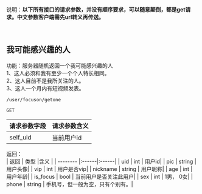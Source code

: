 说明：**以下所有接口的请求参数，并没有顺序要求，可以随意颠倒，都是get请求。中文参数客户端需先url转义再传送。**


<br> 

## 我可能感兴趣的人

功能：服务器随机返回一个我可能感兴趣的人  
1、这人必须和我有至少一个个人特长相同。  
2、这人目前不是我所关注的人。  
3、这人一个月内有短视频发表。  
~~~
/user/focuson/getone
~~~
~~~
GET
~~~

| 请求参数字段        | 请求参数含义  |
| -------- |:------|
|self_uid         |  当前用户id|



返回：   
| 返回        | 类型 |含义  |
| -------- |:------|:------|
| uid     | int  |  用户id|
| pic      | string  |  用户头像|
| vip     | int  |  用户是否vip|
| nickname     | string  |  用户昵称|
| age     | int  |  用户年龄|
| is_focus     | bool  |  当前用户是否关注此用户|
| sex     | int  |  1男， 0女|
| phone     | string  |  手机号，但一般为空，只有个别有。|











